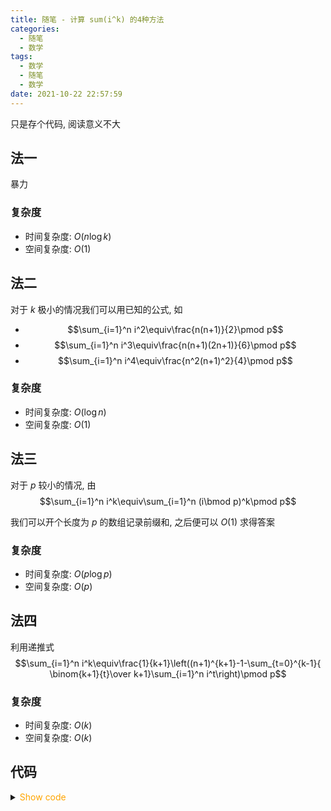 ```yaml
---
title: 随笔 - 计算 sum(i^k) 的4种方法
categories:
  - 随笔
  - 数学
tags:
  - 数学
  - 随笔
  - 数学
date: 2021-10-22 22:57:59
---
```


只是存个代码, 阅读意义不大

<!-- more -->

## 法一

暴力

### 复杂度

- 时间复杂度: $O(n\log k)$
- 空间复杂度: $O(1)$

## 法二

对于 $k$ 极小的情况我们可以用已知的公式, 如

- $$\sum_{i=1}^n i^2\equiv\frac{n(n+1)}{2}\pmod p$$
- $$\sum_{i=1}^n i^3\equiv\frac{n(n+1)(2n+1)}{6}\pmod p$$
- $$\sum_{i=1}^n i^4\equiv\frac{n^2(n+1)^2}{4}\pmod p$$

### 复杂度

- 时间复杂度: $O(\log n)$
- 空间复杂度: $O(1)$

## 法三

对于 $p$ 较小的情况, 由
$$\sum_{i=1}^n i^k\equiv\sum_{i=1}^n (i\bmod p)^k\pmod p$$

我们可以开个长度为 $p$ 的数组记录前缀和, 之后便可以 $O(1)$ 求得答案

### 复杂度

- 时间复杂度: $O(p\log p)$
- 空间复杂度: $O(p)$

## 法四

利用递推式
$$\sum_{i=1}^n i^k\equiv\frac{1}{k+1}\left((n+1)^{k+1}-1-\sum_{t=0}^{k-1}{ \binom{k+1}{t}\over k+1}\sum_{i=1}^n i^t\right)\pmod p$$

### 复杂度

- 时间复杂度: $O(k)$
- 空间复杂度: $O(k)$

## 代码

<details>
<summary><font color='orange'>Show code</font></summary>

{% include_code lang:cpp draft-015/main.cpp %}

</details>
